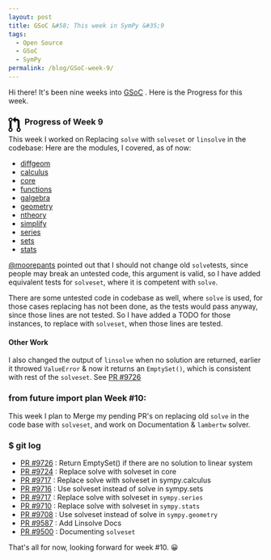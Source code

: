 ```yaml
---
layout: post
title: GSoC &#58; This week in SymPy &#35;9
tags:
  - Open Source
  - GSoC
  - SymPy
permalink: /blog/GSoC-week-9/
---
```


Hi there! It's been nine weeks into [GSoC](https://en.wikipedia.org/wiki/Google_Summer_of_Code)
. Here is the Progress for this week.

### &nbsp; **Progress of Week 9** <img style="float: left" src="/assets/gsoc/pr.png"> 

This week I worked on Replacing `solve` with `solveset` or `linsolve` in the codebase:
Here are the modules, I covered, as of now:

* [diffgeom](https://github.com/sympy/sympy/pull/9740)
* [calculus](https://github.com/sympy/sympy/pull/9718)
* [core](https://github.com/sympy/sympy/pull/9724)
* [functions](https://github.com/sympy/sympy/pull/9743)
* [galgebra](https://github.com/sympy/sympy/pull/9744)
* [geometry](https://github.com/sympy/sympy/pull/9708)
* [ntheory](https://github.com/sympy/sympy/pull/9745)
* [simplify](https://github.com/sympy/sympy/pull/9738)
* [series](https://github.com/sympy/sympy/pull/9717)
* [sets](https://github.com/sympy/sympy/pull/9716)
* [stats](https://github.com/sympy/sympy/pull/9710)


[@moorepants](github.com/moorepants) pointed out that I should not change old `solve`tests, since people may break an untested code, this argument is valid, so I have added equivalent tests for `solveset`, where it is competent with `solve`.

There are some untested code in codebase as well, where `solve` is used, for those cases replacing has not been done, as the tests would pass anyway, since those lines are not tested. So I have added a TODO for those instances, to replace with `solveset`, when those lines are tested.

#### Other Work

I also changed the output of `linsolve` when no solution are returned, earlier it throwed `ValueError` & now it returns an `EmptySet()`, which is consistent with rest of the `solveset`. See [PR #9726](https://github.com/sympy/sympy/pull/9726)

### **from __future__ import plan**  Week #10:
This week I plan to Merge my pending PR's on replacing old `solve` in the code base with `solveset`, and work on Documentation & `lambertw` solver.

### **$ git log**

* [PR #9726](https://github.com/sympy/sympy/pull/9726) : Return EmptySet() if there are no solution to linear system
* [PR #9724](https://github.com/sympy/sympy/pull/9724) : Replace solve with solveset in core
* [PR #9717](https://github.com/sympy/sympy/pull/9717) : Replace solve with solveset in sympy.calculus
* [PR #9716](https://github.com/sympy/sympy/pull/9716) : Use solveset instead of solve in sympy.sets
* [PR #9717](https://github.com/sympy/sympy/pull/9717) : Replace solve with solveset in `sympy.series`
* [PR #9710](https://github.com/sympy/sympy/pull/9710) : Replace solve with solveset in `sympy.stats`
* [PR #9708](https://github.com/sympy/sympy/pull/9708) : Use solveset instead of solve in `sympy.geometry`
* [PR #9587](https://github.com/sympy/sympy/pull/9587) : Add Linsolve Docs
* [PR #9500](https://github.com/sympy/sympy/pull/9500) :  Documenting `solveset`

That's all for now, looking forward for week #10. :grinning: